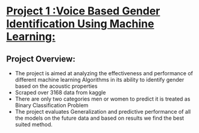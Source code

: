 
# [Project 1 :Voice Based Gender Identification Using Machine Learning:](hhttps://github.com/ItapuAbhishek/Project1.io.git)

## Project Overview:
* The project is aimed at analyzing the effectiveness and performance of different machine learning Algorithms in its ability to identify gender based on the acoustic properties
* Scraped over 3168 data from kaggle
* There are only two categories men or women to predict it is treated as Binary Classification Problem
* The project evaluates Generalization and predictive performance of all the models on the future data and based on results we find the best suited method.

